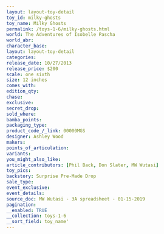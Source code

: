 ```yaml
---
layout: layout-toy-detail 
toy_id: milky-ghosts
toy_name: Milky Ghosts
permalink: /toys-1-6/milky-ghosts.html
world: The Adventures of Isobelle Pascha
world_abr: 
character_base: 
layout: layout-toy-detail
categories: 
release_date: 10/27/2013
release_price: $200 
scale: one sixth
size: 12 inches
comes_with: 
edition_qty: 
chase: 
exclusive: 
secret_drop: 
sold_where: 
bamba_points: 
packaging_type: 
product_code_/_link: 00000MGS
designer: Ashley Wood
makers: 
points_of_articulation: 
variants: 
you_might_also_like: 
article_contributors: [Phil Back, Don Slater, MW Wutasi]
toy_pics: 
backstory: Surprise Pre-Made Drop
sale_type: 
event_exclusive: 
event_details: 
source_doc: MW Wutasi - 3A spreadsheet - 01-15-2019
pagination: 
__enabled: TRUE
__collection: toys-1-6
__sort_field: toy_name'
---
```

